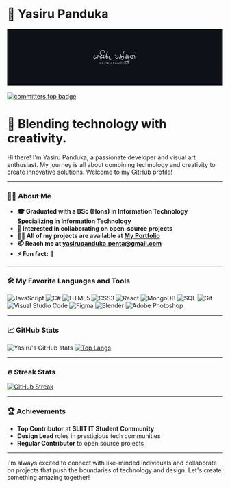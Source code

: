 # 👻 Yasiru Panduka

![Header](./Github_Image.jpg)

[![committers.top badge](https://user-badge.committers.top/sri_lanka_private/yasirupanduka99.svg)](https://user-badge.committers.top/sri_lanka_private/yasirupanduka99)
<h1 align="left">👻 Blending technology with creativity.</h1>

Hi there! I'm Yasiru Panduka, a passionate developer and visual art enthusiast. My journey is all about combining technology and creativity to create innovative solutions. Welcome to my GitHub profile!

---

### 👨‍💻 About Me

- **🎓 Graduated with a BSc (Hons) in Information Technology Specializing in Information Technology**
- **🌱 Interested in collaborating on open-source projects**
- **👨‍💻 All of my projects are available at [My Portfolio](https://yasirupanduka.netlify.app/)**
- **📫 Reach me at yasirupanduka.penta@gmail.com**
- **⚡ Fun fact: 👻**

---

### 🛠️ My Favorite Languages and Tools

![JavaScript](https://img.shields.io/badge/-JavaScript-F7DF1E?style=flat&logo=JavaScript&logoColor=black)
![C#](https://img.shields.io/badge/-C%23-239120?style=flat&logo=c-sharp&logoColor=white)
![HTML5](https://img.shields.io/badge/-HTML5-E34F26?style=flat&logo=html5&logoColor=white)
![CSS3](https://img.shields.io/badge/-CSS3-1572B6?style=flat&logo=css3)
![React](https://img.shields.io/badge/-React-61DAFB?style=flat&logo=react&logoColor=white)
![MongoDB](https://img.shields.io/badge/-MongoDB-47A248?style=flat&logo=mongodb&logoColor=white)
![SQL](https://img.shields.io/badge/-SQL-4479A1?style=flat&logo=sql&logoColor=white)
![Git](https://img.shields.io/badge/-Git-F05032?style=flat&logo=git&logoColor=white)
![Visual Studio Code](https://img.shields.io/badge/-VS%20Code-007ACC?style=flat&logo=visual-studio-code&logoColor=white)
![Figma](https://img.shields.io/badge/-Figma-F24E1E?style=flat&logo=figma&logoColor=white)
![Blender](https://img.shields.io/badge/-Blender-F5792A?style=flat&logo=blender&logoColor=white)
![Adobe Photoshop](https://img.shields.io/badge/-Adobe%20Photoshop-31A8FF?style=flat&logo=adobe-photoshop&logoColor=white)

---

### 📈 GitHub Stats

![Yasiru's GitHub stats](https://github-readme-stats.vercel.app/api?username=yasirupanduka99&show_icons=true&theme=radical&bg_color=000000&text_color=FFFFFF&title_color=ADD8E6&border_color=000000) [![Top Langs](https://github-readme-stats.vercel.app/api/top-langs/?username=yasirupanduka99&layout=compact&theme=radical&bg_color=000000&text_color=FFFFFF&title_color=ADD8E6&border_color=000000)](https://github.com/anuraghazra/github-readme-stats)

---

### 🔥 Streak Stats

[![GitHub Streak](https://github-readme-streak-stats.herokuapp.com?user=yasirupanduka99&theme=radical&background=000000&stroke=FFFFFF&currStreakNum=FFFFFF&sideNums=FFFFFF&dates=FFFFFF)](https://git.io/streak-stats)

---

### 🏆 Achievements

- **Top Contributor** at **SLIIT IT Student Community**
- **Design Lead** roles in prestigious tech communities
- **Regular Contributor** to open source projects

---

I'm always excited to connect with like-minded individuals and collaborate on projects that push the boundaries of technology and design. Let's create something amazing together!


